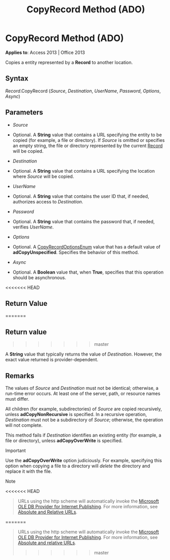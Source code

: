 ﻿---
title: CopyRecord Method (ADO)
TOCTitle: CopyRecord Method (ADO)
ms:assetid: 724e4358-f216-8e47-5bab-c72770ece5a4
ms:mtpsurl: https://msdn.microsoft.com/library/JJ249459(v=office.15)
ms:contentKeyID: 48545605
ms.date: 09/18/2015
mtps_version: v=office.15
---

# CopyRecord Method (ADO)


**Applies to**: Access 2013 | Office 2013

Copies a entity represented by a **Record** to another location.

## Syntax

*Record*.CopyRecord (*Source*, *Destination*, *UserName*, *Password*, *Options*, *Async*)

## Parameters

  - *Source*

  - Optional. A **String** value that contains a URL specifying the entity to be copied (for example, a file or directory). If *Source* is omitted or specifies an empty string, the file or directory represented by the current [Record](record-object-ado.md) will be copied.

  - *Destination*

  - Optional. A **String** value that contains a URL specifying the location where *Source* will be copied.

  - *UserName*

  - Optional. A **String** value that contains the user ID that, if needed, authorizes access to *Destination*.

  - *Password*

  - Optional. A **String** value that contains the password that, if needed, verifies *UserName*.

  - *Options*

  - Optional. A [CopyRecordOptionsEnum](copyrecordoptionsenum.md) value that has a default value of **adCopyUnspecified**. Specifies the behavior of this method.

  - *Async*

  - Optional. A **Boolean** value that, when **True**, specifies that this operation should be asynchronous.

<<<<<<< HEAD
## Return Value
=======
## Return value
>>>>>>> master

A **String** value that typically returns the value of *Destination*. However, the exact value returned is provider-dependent.

## Remarks

The values of *Source* and *Destination* must not be identical; otherwise, a run-time error occurs. At least one of the server, path, or resource names must differ.

All children (for example, subdirectories) of *Source* are copied recursively, unless **adCopyNonRecursive** is specified. In a recursive operation, *Destination* must not be a subdirectory of *Source*; otherwise, the operation will not complete.

This method fails if *Destination* identifies an existing entity (for example, a file or directory), unless **adCopyOverWrite** is specified.


> [!IMPORTANT]
> Use the **adCopyOverWrite** option judiciously. For example, specifying this option when copying a file to a directory will *delete* the directory and replace it with the file.




> [!NOTE]
<<<<<<< HEAD
> <P>URLs using the http scheme will automatically invoke the <A href="microsoft-ole-db-provider-for-internet-publishing.md">Microsoft OLE DB Provider for Internet Publishing</A>. For more information, see <A href="absolute-and-relative-urls.md">Absolute and Relative URLs</A>.</P>
=======
> URLs using the http scheme will automatically invoke the [Microsoft OLE DB Provider for Internet Publishing](microsoft-ole-db-provider-for-internet-publishing.md). For more information, see [Absolute and relative URLs](absolute-and-relative-urls.md).
>>>>>>> master


